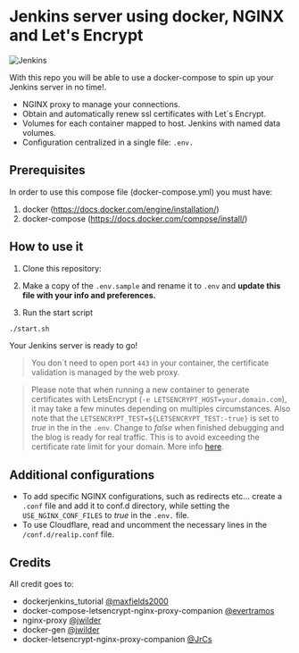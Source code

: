 # Jenkins server using docker, NGINX and Let's Encrypt

![Jenkins](https://upload.wikimedia.org/wikipedia/commons/thumb/e/e3/Jenkins_logo_with_title.svg/1920px-Jenkins_logo_with_title.svg.png)

With this repo you will be able to use a docker-compose to spin up your Jenkins server in no time!.

- NGINX proxy to manage your connections.
- Obtain and automatically renew ssl certificates with Let´s Encrypt.
- Volumes for each container mapped to host. Jenkins with named data volumes.
- Configuration centralized in a single file: `.env.`

## Prerequisites

In order to use this compose file (docker-compose.yml) you must have:

1. docker (<https://docs.docker.com/engine/installation/>)
2. docker-compose (<https://docs.docker.com/compose/install/>)

## How to use it

1. Clone this repository:

2. Make a copy of the `.env.sample` and rename it to `.env` and **update this file with your info and preferences.**

3. Run the start script

```bash
./start.sh
```

Your Jenkins server is ready to go!

> You don´t need to open port `443` in your container, the certificate validation is managed by the web proxy.



> Please note that when running a new container to generate certificates with LetsEncrypt (`-e LETSENCRYPT_HOST=your.domain.com`), it may take a few minutes depending on multiples circumstances. Also note that the 
`LETSENCRYPT_TEST=${LETSENCRYPT_TEST:-true}` is set to *true* in the in the `.env`. Change to *false* when finished debugging and the blog is ready for real traffic. This is to avoid exceeding the certificate rate limit for your domain.
More info [here](https://letsencrypt.org/docs/rate-limits/).


## Additional configurations

- To add specific NGINX configurations, such as redirects etc... create a `.conf` file and add it to conf.d directory, while setting the `USE_NGINX_CONF_FILES` to *true* in the `.env.` file.
- To use Cloudflare, read and uncomment the necessary lines in the `/conf.d/realip.conf`
file.

## Credits

All credit goes to:

- dockerjenkins_tutorial [@maxfields2000](https://github.com/maxfields2000/dockerjenkins_tutorial)
- docker-compose-letsencrypt-nginx-proxy-companion [@evertramos](https://github.com/evertramos/docker-compose-letsencrypt-nginx-proxy-companion)
- nginx-proxy [@jwilder](https://github.com/jwilder/nginx-proxy)
- docker-gen [@jwilder](https://github.com/jwilder/docker-gen)
- docker-letsencrypt-nginx-proxy-companion [@JrCs](https://github.com/JrCs/docker-letsencrypt-nginx-proxy-companion)

